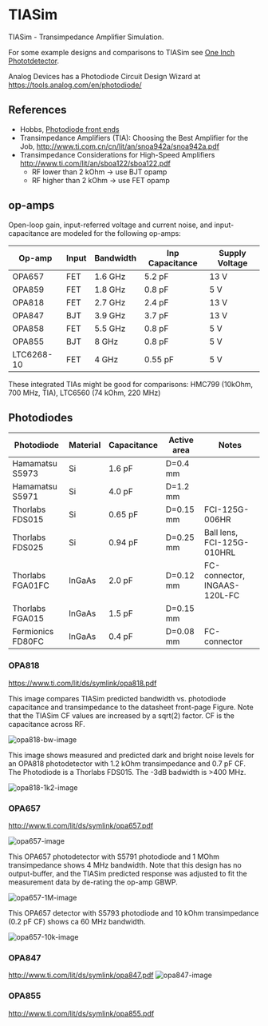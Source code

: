 # TIASim
TIASim - Transimpedance Amplifier Simulation.

For some example designs and comparisons to TIASim see [One Inch Phototdetector](https://github.com/aewallin/One-Inch-Photodetector).

Analog Devices has a Photodiode Circuit Design Wizard at https://tools.analog.com/en/photodiode/

## References

* Hobbs, [Photodiode front ends](https://electrooptical.net/static/oldsite/www/frontends/frontends.pdf)
* Transimpedance Amplifiers (TIA): Choosing the Best Amplifier for the Job, http://www.ti.com.cn/cn/lit/an/snoa942a/snoa942a.pdf
* Transimpedance Considerations for High-Speed Amplifiers http://www.ti.com/lit/an/sboa122/sboa122.pdf
  - RF lower than 2 kOhm -> use BJT opamp
  - RF higher than 2 kOhm -> use FET opamp

## op-amps

Open-loop gain, input-referred voltage and current noise, and input-capacitance are modeled for the following op-amps:

| Op-amp        | Input           | Bandwidth | Inp Capacitance | Supply Voltage  |
| ------------- | -------------   | --------- | --------------- | --------------- |
| OPA657        | FET             |  1.6 GHz  | 5.2 pF          | 13 V            |
| OPA859        | FET             |  1.8 GHz  | 0.8 pF          | 5 V             |
| OPA818        | FET             |  2.7 GHz  | 2.4 pF          | 13 V            |
| OPA847        | BJT             |  3.9 GHz  | 3.7 pF          | 13 V            |
| OPA858        | FET             |  5.5 GHz  | 0.8 pF          | 5 V             |
| OPA855        | BJT             |  8 GHz    | 0.8 pF          | 5 V             |
| LTC6268-10    | FET             |  4 GHz    | 0.55 pF         | 5 V             |

These integrated TIAs might be good for comparisons:  HMC799 (10kOhm, 700 MHz, TIA), LTC6560 (74 kOhm, 220 MHz)

## Photodiodes

| Photodiode        | Material        | Capacitance | Active area | Notes  |
| ----------------- | -------------   | ----------- | --------------- | --------------- |
| Hamamatsu S5973   | Si              |  1.6 pF     | D=0.4 mm          |             |
| Hamamatsu S5971   | Si              |  4.0 pF     | D=1.2 mm          |              |
| Thorlabs FDS015   | Si              |  0.65 pF    | D=0.15 mm          | FCI-125G-006HR            |
| Thorlabs FDS025   | Si              |  0.94 pF    | D=0.25 mm          | Ball lens, FCI-125G-010HRL          |
| Thorlabs FGA01FC  | InGaAs          |  2.0 pF     | D=0.12 mm          | FC-connector, INGAAS-120L-FC           |
| Thorlabs FGA015   | InGaAs          |  1.5 pF     | D=0.15 mm          |           |
| Fermionics FD80FC | InGaAs          |  0.4 pF     | D=0.08 mm          | FC-connector             |



### OPA818
https://www.ti.com/lit/ds/symlink/opa818.pdf

This image compares TIASim predicted bandwidth vs. photodiode capacitance and transimpedance to the datasheet front-page
Figure. Note that the TIASim CF values are increased by a sqrt(2) factor. CF is the capacitance across RF.

![opa818-bw-image](doc/OPA818_BW_vs_CD.png)

This image shows measured and predicted dark and bright noise levels for an OPA818 photodetector with 1.2 kOhm transimpedance and 0.7 pF CF.
The Photodiode is a Thorlabs FDS015. The -3dB badwidth is >400 MHz.

![opa818-1k2-image](doc/2020-11-28_OPA818_1k2_log.png)


### OPA657
http://www.ti.com/lit/ds/symlink/opa657.pdf

![opa657-image](doc/opa657.png)

This OPA657 photodetector with S5791 photodiode and 1 MOhm transimpedance shows 4 MHz bandwidth. Note that this design has no output-buffer, and the TIASim predicted response was adjusted to fit the measurement data by de-rating the op-amp GBWP.

![opa657-1M-image](doc/2020-05_1Mohm_OPA657.png)

This OPA657 detector with S5793 photodiode and 10 kOhm transimpedance (0.2 pF CF) shows ca 60 MHz bandwidth.

![opa657-10k-image](doc/2020-01-27_OPA657_S5973_10k.png)


### OPA847
http://www.ti.com/lit/ds/symlink/opa847.pdf
![opa847-image](doc/opa847.png)

### OPA855
http://www.ti.com/lit/ds/symlink/opa855.pdf

